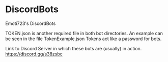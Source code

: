 # DiscordBots
Emoti723's DiscordBots

TOKEN.json is another required file in both bot directories. An example can be seen in the file TokenExample.json
Tokens act like a password for bots.

Link to Discord Server in which these bots are (usually) in action. 
https://discord.gg/s38zsbc
